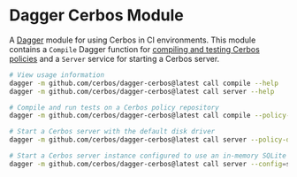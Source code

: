 # Dagger Cerbos Module

A [Dagger](https://dagger.io) module for using Cerbos in CI environments. This module contains a `Compile` Dagger function for [compiling and testing Cerbos policies](https://docs.cerbos.dev/cerbos/latest/policies/compile) and a `Server` service for starting a Cerbos server.

```sh
# View usage information
dagger -m github.com/cerbos/dagger-cerbos@latest call compile --help
dagger -m github.com/cerbos/dagger-cerbos@latest call server --help

# Compile and run tests on a Cerbos policy repository
dagger -m github.com/cerbos/dagger-cerbos@latest call compile --policy-dir=./cerbos

# Start a Cerbos server with the default disk driver
dagger -m github.com/cerbos/dagger-cerbos@latest call server --policy-dir=./cerbos up

# Start a Cerbos server instance configured to use an in-memory SQLite policy repository
dagger -m github.com/cerbos/dagger-cerbos@latest call server --config=storage.driver=sqlite3,storage.sqlite3.dsn=:memory:,server.adminAPI.enabled=true up
```
